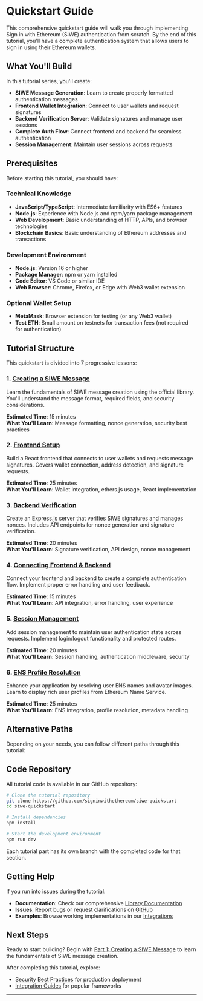 # Quickstart Guide

This comprehensive quickstart guide will walk you through implementing Sign in with Ethereum (SIWE) authentication from scratch. By the end of this tutorial, you'll have a complete authentication system that allows users to sign in using their Ethereum wallets.

## What You'll Build

In this tutorial series, you'll create:

- **SIWE Message Generation**: Learn to create properly formatted authentication messages
- **Frontend Wallet Integration**: Connect to user wallets and request signatures  
- **Backend Verification Server**: Validate signatures and manage user sessions
- **Complete Auth Flow**: Connect frontend and backend for seamless authentication
- **Session Management**: Maintain user sessions across requests

## Prerequisites

Before starting this tutorial, you should have:

### Technical Knowledge
- **JavaScript/TypeScript**: Intermediate familiarity with ES6+ features
- **Node.js**: Experience with Node.js and npm/yarn package management  
- **Web Development**: Basic understanding of HTTP, APIs, and browser technologies
- **Blockchain Basics**: Basic understanding of Ethereum addresses and transactions

### Development Environment
- **Node.js**: Version 16 or higher
- **Package Manager**: npm or yarn installed
- **Code Editor**: VS Code or similar IDE
- **Web Browser**: Chrome, Firefox, or Edge with Web3 wallet extension

### Optional Wallet Setup
- **MetaMask**: Browser extension for testing (or any Web3 wallet)
- **Test ETH**: Small amount on testnets for transaction fees (not required for authentication)

## Tutorial Structure

This quickstart is divided into 7 progressive lessons:

### 1. [Creating a SIWE Message](creating-messages)
Learn the fundamentals of SIWE message creation using the official library. You'll understand the message format, required fields, and security considerations.

**Estimated Time**: 15 minutes  
**What You'll Learn**: Message formatting, nonce generation, security best practices

### 2. [Frontend Setup](frontend-setup)  
Build a React frontend that connects to user wallets and requests message signatures. Covers wallet connection, address detection, and signature requests.

**Estimated Time**: 25 minutes  
**What You'll Learn**: Wallet integration, ethers.js usage, React implementation

### 3. [Backend Verification](backend-verification)
Create an Express.js server that verifies SIWE signatures and manages nonces. Includes API endpoints for nonce generation and signature verification.

**Estimated Time**: 20 minutes  
**What You'll Learn**: Signature verification, API design, nonce management

### 4. [Connecting Frontend & Backend](connect-the-frontend.md)
Connect your frontend and backend to create a complete authentication flow. Implement proper error handling and user feedback.

**Estimated Time**: 15 minutes  
**What You'll Learn**: API integration, error handling, user experience

### 5. [Session Management](implement-sessions.md)
Add session management to maintain user authentication state across requests. Implement login/logout functionality and protected routes.

**Estimated Time**: 20 minutes  
**What You'll Learn**: Session handling, authentication middleware, security

### 6. [ENS Profile Resolution](resolve-ens-profiles.mdx)
Enhance your application by resolving user ENS names and avatar images. Learn to display rich user profiles from Ethereum Name Service.

**Estimated Time**: 25 minutes  
**What You'll Learn**: ENS integration, profile resolution, metadata handling

## Alternative Paths

Depending on your needs, you can follow different paths through this tutorial:

## Code Repository

All tutorial code is available in our GitHub repository:

```bash
# Clone the tutorial repository
git clone https://github.com/signinwithethereum/siwe-quickstart
cd siwe-quickstart

# Install dependencies
npm install

# Start the development environment
npm run dev
```

Each tutorial part has its own branch with the completed code for that section.

## Getting Help

If you run into issues during the tutorial:

- **Documentation**: Check our comprehensive [Library Documentation](../libraries/index.md)
- **Issues**: Report bugs or request clarifications on [GitHub](https://github.com/signinwithethereum/siwe)
- **Examples**: Browse working implementations in our [Integrations](../integrations/index.md)

## Next Steps

Ready to start building? Begin with [Part 1: Creating a SIWE Message](creating-messages) to learn the fundamentals of SIWE message creation.

After completing this tutorial, explore:

- [Security Best Practices](/security-considerations) for production deployment
- [Integration Guides](../integrations/index.md) for popular frameworks  
---
